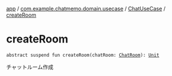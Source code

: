[app](../../index.md) / [com.example.chatmemo.domain.usecase](../index.md) / [ChatUseCase](index.md) / [createRoom](./create-room.md)

# createRoom

`abstract suspend fun createRoom(chatRoom: `[`ChatRoom`](../../com.example.chatmemo.domain.model.entity/-chat-room/index.md)`): `[`Unit`](https://kotlinlang.org/api/latest/jvm/stdlib/kotlin/-unit/index.html)

チャットルーム作成

